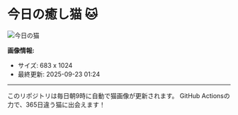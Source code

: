 # 今日の癒し猫 🐱

![今日の猫](https://cdn2.thecatapi.com/images/MTUxMDI3OQ.jpg)

**画像情報:**
- サイズ: 683 x 1024
- 最終更新: 2025-09-23 01:24

---

このリポジトリは毎日朝9時に自動で猫画像が更新されます。
GitHub Actionsの力で、365日違う猫に出会えます！

